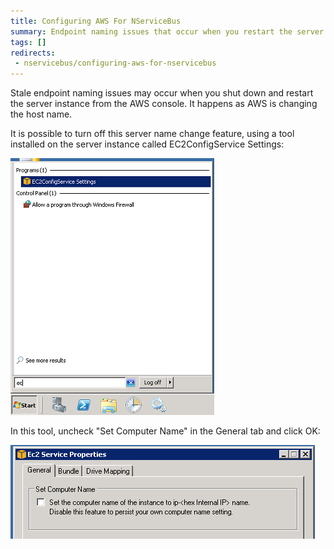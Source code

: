 ```yaml
---
title: Configuring AWS For NServiceBus
summary: Endpoint naming issues that occur when you restart the server from the AWS console can be prevented using a special tool.
tags: []
redirects:
 - nservicebus/configuring-aws-for-nservicebus
---
```


Stale endpoint naming issues may occur when you shut down and restart the server instance from the AWS console. It happens as AWS is changing the host name.

It is possible to turn off this server name change feature, using a tool installed on the server instance called EC2ConfigService Settings:

![EC2 Config Settings](ec2-config-settings.png)

In this tool, uncheck "Set Computer Name" in the General tab and click OK:

![](ec2-service-properties.png)
